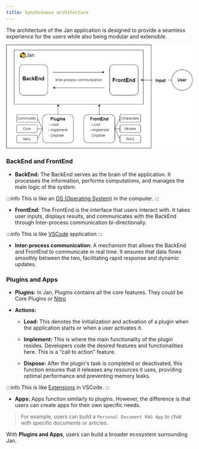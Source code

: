 ```yaml
---
title: Synchronous architecture
---
```


The architecture of the Jan application is designed to provide a seamless experience for the users while also being modular and extensible.

![Synchronous architecture](../img/arch-sync.drawio.png)

### BackEnd and FrontEnd

- **BackEnd:** The BackEnd serves as the brain of the application. It processes the information, performs computations, and manages the main logic of the system.

:::info
This is like an [OS (Operating System)](https://en.wikipedia.org/wiki/Operating_system) in the computer.
:::

- **FrontEnd:** The FrontEnd is the interface that users interact with. It takes user inputs, displays results, and communicates with the BackEnd through Inter-process communication bi-directionally.

:::info
This is like [VSCode](https://code.visualstudio.com/) application
:::
    
- **Inter-process communication:** A mechanism that allows the BackEnd and FrontEnd to communicate in real time. It ensures that data flows smoothly between the two, facilitating rapid response and dynamic updates.

### Plugins and Apps
- **Plugins:** In Jan, Plugins contains all the core features. They could be Core Plugins or [Nitro](https://github.com/janhq/nitro)

- **Actions:**
    - **Load:** This denotes the initialization and activation of a plugin when the application starts or when a user activates it.

    - **Implement:** This is where the main functionality of the plugin resides. Developers code the desired features and functionalities here. This is a "call to action" feature.

    - **Dispose:** After the plugin's task is completed or deactivated, this function ensures that it releases any resources it uses, providing optimal performance and preventing memory leaks.

:::info
This is like [Extensions](https://marketplace.visualstudio.com/VSCode) in VSCode.
:::

- **Apps:** Apps function similarly to plugins. However, the difference is that users can create apps for their own specific needs.

> For example, users can build a `Personal Document RAG App` to chat with specific documents or articles.

With **Plugins and Apps**, users can build a broader ecosystem surrounding Jan.